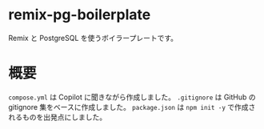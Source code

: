 # remix-pg-boilerplate

Remix と PostgreSQL を使うボイラープレートです。

# 概要

`compose.yml` は Copilot に聞きながら作成しました。
`.gitignore` は GitHub の gitignore 集をベースに作成しました。
`package.json` は `npm init -y` で作成されるものを出発点にしました。
